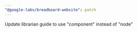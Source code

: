 ```yaml
---
"@google-labs/breadboard-website": patch
---
```


Update librarian guide to use "component" instead of "node"
